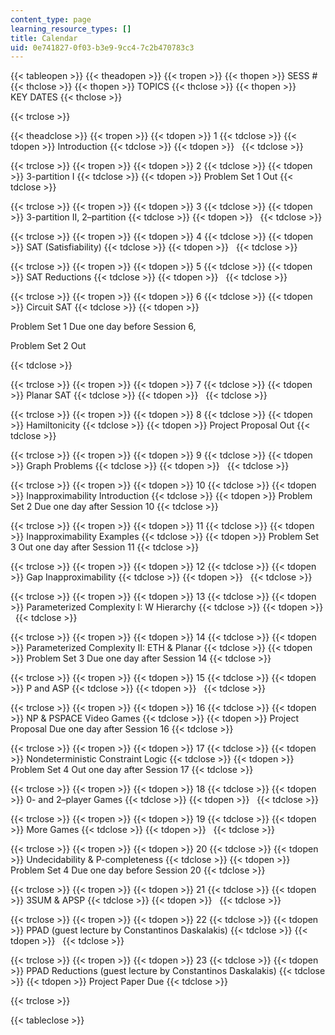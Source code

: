 ```yaml
---
content_type: page
learning_resource_types: []
title: Calendar
uid: 0e741827-0f03-b3e9-9cc4-7c2b470783c3
---
```


{{< tableopen >}}
{{< theadopen >}}
{{< tropen >}}
{{< thopen >}}
SESS #
{{< thclose >}}
{{< thopen >}}
TOPICS
{{< thclose >}}
{{< thopen >}}
KEY DATES
{{< thclose >}}

{{< trclose >}}

{{< theadclose >}}
{{< tropen >}}
{{< tdopen >}}
1
{{< tdclose >}}
{{< tdopen >}}
Introduction
{{< tdclose >}}
{{< tdopen >}}
 
{{< tdclose >}}

{{< trclose >}}
{{< tropen >}}
{{< tdopen >}}
2
{{< tdclose >}}
{{< tdopen >}}
3-partition I
{{< tdclose >}}
{{< tdopen >}}
Problem Set 1 Out
{{< tdclose >}}

{{< trclose >}}
{{< tropen >}}
{{< tdopen >}}
3
{{< tdclose >}}
{{< tdopen >}}
3-partition II, 2–partition
{{< tdclose >}}
{{< tdopen >}}
 
{{< tdclose >}}

{{< trclose >}}
{{< tropen >}}
{{< tdopen >}}
4
{{< tdclose >}}
{{< tdopen >}}
SAT (Satisfiability)
{{< tdclose >}}
{{< tdopen >}}
 
{{< tdclose >}}

{{< trclose >}}
{{< tropen >}}
{{< tdopen >}}
5
{{< tdclose >}}
{{< tdopen >}}
SAT Reductions
{{< tdclose >}}
{{< tdopen >}}
 
{{< tdclose >}}

{{< trclose >}}
{{< tropen >}}
{{< tdopen >}}
6
{{< tdclose >}}
{{< tdopen >}}
Circuit SAT
{{< tdclose >}}
{{< tdopen >}}


Problem Set 1 Due one day before Session 6,

Problem Set 2 Out


{{< tdclose >}}

{{< trclose >}}
{{< tropen >}}
{{< tdopen >}}
7
{{< tdclose >}}
{{< tdopen >}}
Planar SAT
{{< tdclose >}}
{{< tdopen >}}
 
{{< tdclose >}}

{{< trclose >}}
{{< tropen >}}
{{< tdopen >}}
8
{{< tdclose >}}
{{< tdopen >}}
Hamiltonicity
{{< tdclose >}}
{{< tdopen >}}
Project Proposal Out
{{< tdclose >}}

{{< trclose >}}
{{< tropen >}}
{{< tdopen >}}
9
{{< tdclose >}}
{{< tdopen >}}
Graph Problems
{{< tdclose >}}
{{< tdopen >}}
 
{{< tdclose >}}

{{< trclose >}}
{{< tropen >}}
{{< tdopen >}}
10
{{< tdclose >}}
{{< tdopen >}}
Inapproximability Introduction
{{< tdclose >}}
{{< tdopen >}}
Problem Set 2 Due one day after Session 10
{{< tdclose >}}

{{< trclose >}}
{{< tropen >}}
{{< tdopen >}}
11
{{< tdclose >}}
{{< tdopen >}}
Inapproximability Examples
{{< tdclose >}}
{{< tdopen >}}
Problem Set 3 Out one day after Session 11
{{< tdclose >}}

{{< trclose >}}
{{< tropen >}}
{{< tdopen >}}
12
{{< tdclose >}}
{{< tdopen >}}
Gap Inapproximability
{{< tdclose >}}
{{< tdopen >}}
 
{{< tdclose >}}

{{< trclose >}}
{{< tropen >}}
{{< tdopen >}}
13
{{< tdclose >}}
{{< tdopen >}}
Parameterized Complexity I: W Hierarchy
{{< tdclose >}}
{{< tdopen >}}
 
{{< tdclose >}}

{{< trclose >}}
{{< tropen >}}
{{< tdopen >}}
14
{{< tdclose >}}
{{< tdopen >}}
Parameterized Complexity II: ETH & Planar
{{< tdclose >}}
{{< tdopen >}}
Problem Set 3 Due one day after Session 14
{{< tdclose >}}

{{< trclose >}}
{{< tropen >}}
{{< tdopen >}}
15
{{< tdclose >}}
{{< tdopen >}}
P and ASP
{{< tdclose >}}
{{< tdopen >}}
 
{{< tdclose >}}

{{< trclose >}}
{{< tropen >}}
{{< tdopen >}}
16
{{< tdclose >}}
{{< tdopen >}}
NP & PSPACE Video Games
{{< tdclose >}}
{{< tdopen >}}
Project Proposal Due one day after Session 16
{{< tdclose >}}

{{< trclose >}}
{{< tropen >}}
{{< tdopen >}}
17
{{< tdclose >}}
{{< tdopen >}}
Nondeterministic Constraint Logic
{{< tdclose >}}
{{< tdopen >}}
Problem Set 4 Out one day after Session 17
{{< tdclose >}}

{{< trclose >}}
{{< tropen >}}
{{< tdopen >}}
18
{{< tdclose >}}
{{< tdopen >}}
0- and 2–player Games
{{< tdclose >}}
{{< tdopen >}}
 
{{< tdclose >}}

{{< trclose >}}
{{< tropen >}}
{{< tdopen >}}
19
{{< tdclose >}}
{{< tdopen >}}
More Games
{{< tdclose >}}
{{< tdopen >}}
 
{{< tdclose >}}

{{< trclose >}}
{{< tropen >}}
{{< tdopen >}}
20
{{< tdclose >}}
{{< tdopen >}}
Undecidability & P-completeness
{{< tdclose >}}
{{< tdopen >}}
Problem Set 4 Due one day before Session 20
{{< tdclose >}}

{{< trclose >}}
{{< tropen >}}
{{< tdopen >}}
21
{{< tdclose >}}
{{< tdopen >}}
3SUM & APSP
{{< tdclose >}}
{{< tdopen >}}
 
{{< tdclose >}}

{{< trclose >}}
{{< tropen >}}
{{< tdopen >}}
22
{{< tdclose >}}
{{< tdopen >}}
PPAD (guest lecture by Constantinos Daskalakis)
{{< tdclose >}}
{{< tdopen >}}
 
{{< tdclose >}}

{{< trclose >}}
{{< tropen >}}
{{< tdopen >}}
23
{{< tdclose >}}
{{< tdopen >}}
PPAD Reductions (guest lecture by Constantinos Daskalakis)
{{< tdclose >}}
{{< tdopen >}}
Project Paper Due
{{< tdclose >}}

{{< trclose >}}

{{< tableclose >}}